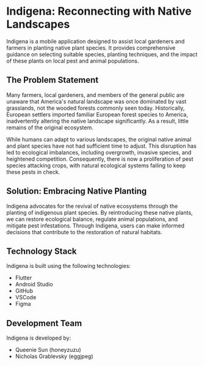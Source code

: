 <!DOCTYPE html>
<html lang="en">
<head>
    <meta charset="UTF-8">
    <meta name="viewport" content="width=device-width, initial-scale=1.0">
</head>
<body>

<h1>Indigena: Reconnecting with Native Landscapes</h1>
<p>Indigena is a mobile application designed to assist local gardeners and farmers in planting native plant species. It provides comprehensive guidance on selecting suitable species, planting techniques, and the impact of these plants on local pest and animal populations.</p>

<h2>The Problem Statement</h2>
<p>Many farmers, local gardeners, and members of the general public are unaware that America's natural landscape was once dominated by vast grasslands, not the wooded forests commonly seen today. Historically, European settlers imported familiar European forest species to America, inadvertently altering the native landscape significantly. As a result, little remains of the original ecosystem.</p>

<p>While humans can adapt to various landscapes, the original native animal and plant species have not had sufficient time to adjust. This disruption has led to ecological imbalances, including overgrowth, invasive species, and heightened competition. Consequently, there is now a proliferation of pest species attacking crops, with natural ecological systems failing to keep these pests in check.</p>

<h2>Solution: Embracing Native Planting</h2>
<p>Indigena advocates for the revival of native ecosystems through the planting of indigenous plant species. By reintroducing these native plants, we can restore ecological balance, regulate animal populations, and mitigate pest infestations. Through Indigena, users can make informed decisions that contribute to the restoration of natural habitats.</p>

<h2>Technology Stack</h2>
<p>Indigena is built using the following technologies:</p>
<ul>
    <li>Flutter</li>
    <li>Android Studio</li>
    <li>GitHub</li>
    <li>VSCode</li>
    <li>Figma</li>
</ul>

<h2>Development Team</h2>
<p>Indigena is developed by:</p>
<ul>
    <li>Queenie Sun (honeyzuzu)</li>
    <li>Nicholas Grablevsky (eggjpeg)</li>
</ul>

</body>
</html>
